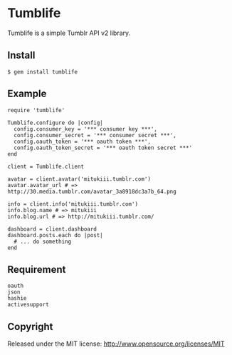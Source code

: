 # Tumblife

Tumblife is a simple Tumblr API v2 library.

## Install

    $ gem install tumblife

## Example

    require 'tumblife'

    Tumblife.configure do |config|
      config.consumer_key = '*** consumer key ***',
      config.consumer_secret = '*** consumer secret ***',
      config.oauth_token = '*** oauth token ***',
      config.oauth_token_secret = '*** oauth token secret ***'
    end
    
    client = Tumblife.client
    
    avatar = client.avatar('mitukiii.tumblr.com')
    avatar.avatar_url # => http://30.media.tumblr.com/avatar_3a8918dc3a7b_64.png
    
    info = client.info('mitukiii.tumblr.com')
    info.blog.name # => mitukiii
    info.blog.url # => http://mitukiii.tumblr.com/
    
    dashboard = client.dashboard
    dashboard.posts.each do |post|
      # ... do something
    end
    

## Requirement

    oauth
    json
    hashie
    activesupport

## Copyright

Released under the MIT license: http://www.opensource.org/licenses/MIT

